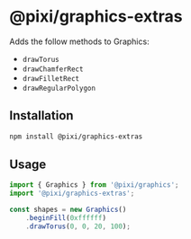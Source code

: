 # @pixi/graphics-extras

Adds the follow methods to Graphics:

* `drawTorus`
* `drawChamferRect`
* `drawFilletRect`
* `drawRegularPolygon`

## Installation

```bash
npm install @pixi/graphics-extras
```

## Usage

```js
import { Graphics } from '@pixi/graphics';
import '@pixi/graphics-extras';

const shapes = new Graphics()
    .beginFill(0xffffff)
    .drawTorus(0, 0, 20, 100);
```

